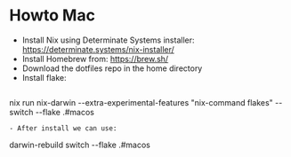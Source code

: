 # Howto Mac
- Install Nix using Determinate Systems installer: https://determinate.systems/nix-installer/
- Install Homebrew from:  https://brew.sh/
- Download the dotfiles repo in the home directory
- Install flake:
  ```
 nix run nix-darwin --extra-experimental-features "nix-command flakes" -- switch --flake .#macos
  ```
- After install we can use:
  ```
  darwin-rebuild switch --flake .#macos
  ```
